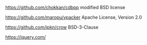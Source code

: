 https://github.com/chokkan/cdbpp
modified BSD license

https://github.com/maropu/vpacker
Apache License, Version 2.0

https://github.com/ipkn/crow
BSD-3-Clause

https://jquery.com/

